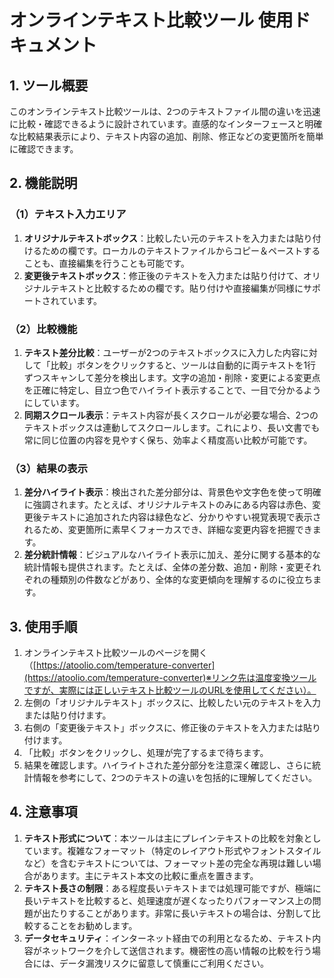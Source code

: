 # オンラインテキスト比較ツール 使用ドキュメント

## 1. ツール概要

このオンラインテキスト比較ツールは、2つのテキストファイル間の違いを迅速に比較・確認できるように設計されています。直感的なインターフェースと明確な比較結果表示により、テキスト内容の追加、削除、修正などの変更箇所を簡単に確認できます。

## 2. 機能説明

### （1）テキスト入力エリア

1. **オリジナルテキストボックス**：比較したい元のテキストを入力または貼り付けるための欄です。ローカルのテキストファイルからコピー＆ペーストすることも、直接編集を行うことも可能です。
2. **変更後テキストボックス**：修正後のテキストを入力または貼り付けて、オリジナルテキストと比較するための欄です。貼り付けや直接編集が同様にサポートされています。

### （2）比較機能

1. **テキスト差分比較**：ユーザーが2つのテキストボックスに入力した内容に対して「比較」ボタンをクリックすると、ツールは自動的に両テキストを1行ずつスキャンして差分を検出します。文字の追加・削除・変更による変更点を正確に特定し、目立つ色でハイライト表示することで、一目で分かるようにしています。
2. **同期スクロール表示**：テキスト内容が長くスクロールが必要な場合、2つのテキストボックスは連動してスクロールします。これにより、長い文書でも常に同じ位置の内容を見やすく保ち、効率よく精度高い比較が可能です。

### （3）結果の表示

1. **差分ハイライト表示**：検出された差分部分は、背景色や文字色を使って明確に強調されます。たとえば、オリジナルテキストのみにある内容は赤色、変更後テキストに追加された内容は緑色など、分かりやすい視覚表現で表示されるため、変更箇所に素早くフォーカスでき、詳細な変更内容を把握できます。
2. **差分統計情報**：ビジュアルなハイライト表示に加え、差分に関する基本的な統計情報も提供されます。たとえば、全体の差分数、追加・削除・変更それぞれの種類別の件数などがあり、全体的な変更傾向を理解するのに役立ちます。

## 3. 使用手順

1. オンラインテキスト比較ツールのページを開く（[https://atoolio.com/temperature-converter](https://atoolio.com/temperature-converter)※リンク先は温度変換ツールですが、実際には正しいテキスト比較ツールのURLを使用してください）。
2. 左側の「オリジナルテキスト」ボックスに、比較したい元のテキストを入力または貼り付けます。
3. 右側の「変更後テキスト」ボックスに、修正後のテキストを入力または貼り付けます。
4. 「比較」ボタンをクリックし、処理が完了するまで待ちます。
5. 結果を確認します。ハイライトされた差分部分を注意深く確認し、さらに統計情報を参考にして、2つのテキストの違いを包括的に理解してください。

## 4. 注意事項

1. **テキスト形式について**：本ツールは主にプレインテキストの比較を対象としています。複雑なフォーマット（特定のレイアウト形式やフォントスタイルなど）を含むテキストについては、フォーマット差の完全な再現は難しい場合があります。主にテキスト本文の比較に重点を置きます。
2. **テキスト長さの制限**：ある程度長いテキストまでは処理可能ですが、極端に長いテキストを比較すると、処理速度が遅くなったりパフォーマンス上の問題が出たりすることがあります。非常に長いテキストの場合は、分割して比較することをお勧めします。
3. **データセキュリティ**：インターネット経由での利用となるため、テキスト内容がネットワークを介して送信されます。機密性の高い情報の比較を行う場合には、データ漏洩リスクに留意して慎重にご利用ください。